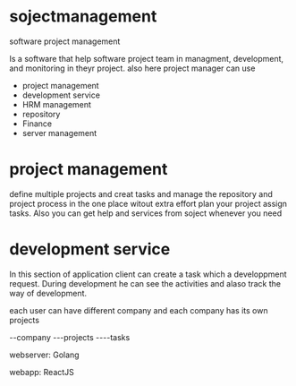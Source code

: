 # sojectmanagement
software project management

Is a software that help software project team in managment, development, and monitoring in theyr project.
also here project manager can use 

- project management
- development service 
- HRM management
- repository 
- Finance 
- server management


# project management

define multiple projects and creat tasks and manage the repository and project process in the one place witout extra effort 
plan your project assign tasks. Also you can get help and services from soject whenever you need 


# development service 

In this section of application client can create a task which a developpment request. During development he can see the activities and alaso track the way of development. 




each user can have different company and each company has its own projects


--company
---projects
----tasks


webserver: Golang

webapp: ReactJS
